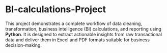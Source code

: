 # BI-calculations-Project
This project demonstrates a complete workflow of data cleaning, transformation, business intelligence (BI) calculations, and reporting using **Python**. It is designed to extract actionable insights from raw transactional data and deliver them in Excel and PDF formats suitable for business decision-making.
